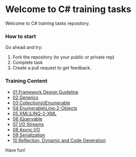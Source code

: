 # Welcome to C# training tasks

Welcome to C# training tasks repository.

### How to start

Go ahead and try:

1. Fork the repository (to your public or private rep)
2. Complete task
3. Create a pull request to get feedback.


### Training Content 

* [01 Framework Design Guideline](01%20Design%20Guideline.md)
* [02 Generics](02%20Generics.md)
* [03 Collections\IEnumerable](03%20Collections.md)
* [04 Enumerable\Linq-2-Objects](04%20Enumerable.md)
* [05 XML\LINQ-2-XML](05%20Linq-2-Xml.md)
* [06 IQueryable](06%20IQueryable.md)
* [07 I/O Streams](07%20IO%20Streams.md)
* [08 Async I/O](08%20AsyncIO.md)
* [09 Serialization](09%20Serialization.md)
* [10 Reflection, Dynamic and Code Generation](10%20Reflection,%20Dynamic%20and%20Code%20Generation.md)
 

Have fun!
